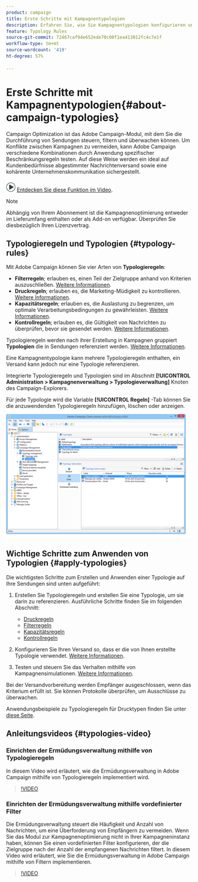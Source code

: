 ```yaml
---
product: campaign
title: Erste Schritte mit Kampagnentypologien
description: Erfahren Sie, wie Sie Kampagnentypologien konfigurieren und implementieren
feature: Typology Rules
source-git-commit: 72467caf94e652ede70c00f1ea413012fc4c7e1f
workflow-type: tm+mt
source-wordcount: '419'
ht-degree: 57%

---
```


# Erste Schritte mit Kampagnentypologien{#about-campaign-typologies}

Campaign Optimization ist das Adobe Campaign-Modul, mit dem Sie die Durchführung von Sendungen steuern, filtern und überwachen können. Um Konflikte zwischen Kampagnen zu vermeiden, kann Adobe Campaign verschiedene Kombinationen durch Anwendung spezifischer Beschränkungsregeln testen. Auf diese Weise werden ein ideal auf Kundenbedürfnisse abgestimmter Nachrichtenversand sowie eine kohärente Unternehmenskommunikation sichergestellt.

![](assets/do-not-localize/how-to-video.png) [Entdecken Sie diese Funktion im Video](#typologies-video).

>[!NOTE]
>
>Abhängig von Ihrem Abonnement ist die Kampagnenoptimierung entweder im Lieferumfang enthalten oder als Add-on verfügbar. Überprüfen Sie diesbezüglich Ihren Lizenzvertrag.

## Typologieregeln und Typologien {#typology-rules}

Mit Adobe Campaign können Sie vier Arten von **Typologieregeln**:

* **Filterregeln**; erlauben es, einen Teil der Zielgruppe anhand von Kriterien auszuschließen. [Weitere Informationen](filtering-rules.md).
* **Druckregeln**; erlauben es, die Marketing-Müdigkeit zu kontrollieren. [Weitere Informationen](pressure-rules.md).
* **Kapazitätsregeln**; erlauben es, die Auslastung zu begrenzen, um optimale Verarbeitungsbedingungen zu gewährleisten. [Weitere Informationen](consistency-rules.md#controlling-capacity).
* **Kontrollregeln**; erlauben es, die Gültigkeit von Nachrichten zu überprüfen, bevor sie gesendet werden. [Weitere Informationen](control-rules.md).

Typologieregeln werden nach ihrer Erstellung in Kampagnen gruppiert **Typologien** die in Sendungen referenziert werden. [Weitere Informationen](#apply-typologies).

Eine Kampagnentypologie kann mehrere Typologieregeln enthalten, ein Versand kann jedoch nur eine Typologie referenzieren.

Integrierte Typologieregeln und Typologien sind im Abschnitt **[!UICONTROL Administration > Kampagnenverwaltung > Typologieverwaltung]** Knoten des Campaign-Explorers.

Für jede Typologie wird die Variable **[!UICONTROL Regeln]** -Tab können Sie die anzuwendenden Typologieregeln hinzufügen, löschen oder anzeigen.

![](assets/campaign_opt_rules_tab.png)

## Wichtige Schritte zum Anwenden von Typologien {#apply-typologies}

Die wichtigsten Schritte zum Erstellen und Anwenden einer Typologie auf Ihre Sendungen sind unten aufgeführt:

1. Erstellen Sie Typologieregeln und erstellen Sie eine Typologie, um sie darin zu referenzieren.
Ausführliche Schritte finden Sie im folgenden Abschnitt:
   * [Druckregeln](pressure-rules.md)
   * [Filterregeln](filtering-rules.md)
   * [Kapazitätsregeln](consistency-rules.md)
   * [Kontrollregeln](control-rules.md)

1. Konfigurieren Sie Ihren Versand so, dass er die von Ihnen erstellte Typologie verwendet. [Weitere Informationen](apply-rules.md#apply-a-typology-to-a-delivery).
1. Testen und steuern Sie das Verhalten mithilfe von Kampagnensimulationen. [Weitere Informationen](campaign-simulations.md).

Bei der Versandvorbereitung werden Empfänger ausgeschlossen, wenn das Kriterium erfüllt ist. Sie können Protokolle überprüfen, um Ausschlüsse zu überwachen.

Anwendungsbeispiele zu Typologieregeln für Drucktypen finden Sie unter [diese Seite](pressure-rules.md#use-cases-on-pressure-rules).

## Anleitungsvideos {#typologies-video}

### Einrichten der Ermüdungsverwaltung mithilfe von Typologieregeln

In diesem Video wird erläutert, wie die Ermüdungsverwaltung in Adobe Campaign mithilfe von Typologieregeln implementiert wird.

>[!VIDEO](https://video.tv.adobe.com/v/25090?quality=12)

### Einrichten der Ermüdungsverwaltung mithilfe vordefinierter Filter

Die Ermüdungsverwaltung steuert die Häufigkeit und Anzahl von Nachrichten, um eine Überforderung von Empfängern zu vermeiden. Wenn Sie das Modul zur Kampagnenoptimierung nicht in Ihrer Kampagneninstanz haben, können Sie einen vordefinierten Filter konfigurieren, der die Zielgruppe nach der Anzahl der empfangenen Nachrichten filtert.
In diesem Video wird erläutert, wie Sie die Ermüdungsverwaltung in Adobe Campaign mithilfe von Filtern implementieren.

>[!VIDEO](https://video.tv.adobe.com/v/25091?quality=12)


